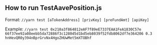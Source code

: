 

## How to run TestAavePosition.js

Format:
```//yarn test [aTokenAddress] [privKey] [preFundAmt] [apiKey]```

Example:
```//yarn test 0x210a3f864812eAF7f89eE7337EAA1FeA1830C57e 66f37ee92a08eebb5da72886f3c1280d5d1bd5eb8039f52fdb8062df7e364206 0.3 hnHevQR0y394nBprGrvNx4HgoZHUwMet5mXTOBhf```
